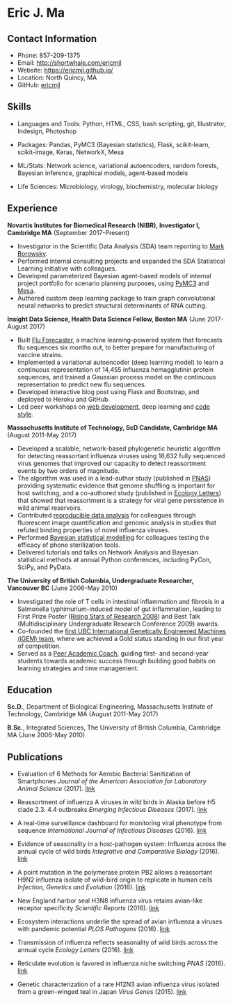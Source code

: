 # Eric J. Ma

## Contact Information

- Phone: 857-209-1375
- Email: http://shortwhale.com/ericmjl
- Website: https://ericmjl.github.io/
- Location: North Quincy, MA
- GitHub: [ericmjl](https://github.com/ericmjl)

## Skills


- Languages and Tools: Python, HTML, CSS, bash scripting, git, Illustrator, Indesign, Photoshop

- Packages: Pandas, PyMC3 (Bayesian statistics), Flask, scikit-learn, scikit-image, Keras, NetworkX, Mesa

- ML/Stats: Network science, variational autoencoders, random forests, Bayesian inference, graphical models, agent-based models

- Life Sciences: Microbiology, virology, biochemistry, molecular biology



## Experience


**Novartis Institutes for Biomedical Research (NIBR), Investigator I, Cambridge MA** (September 2017-Present)
- Investigator in the Scientific Data Analysis (SDA) team reporting to [Mark Borowsky](https://www.linkedin.com/in/borowsky/).
- Performed internal consulting projects and expanded the SDA Statistical Learning initiative with colleagues.
- Developed parameterized Bayesian agent-based models of internal project portfolio for scenario planning purposes, using [PyMC3](http://docs.pymc.io) and [Mesa](https://github.com/projectmesa/mesa).
- Authored custom deep learning package to train graph convolutional neural networks to predict structural determinants of RNA cutting.


**Insight Data Science, Health Data Science Fellow, Boston MA** (June 2017-August 2017)
- Built [Flu Forecaster](https://fluforecaster.herokuapp.com), a machine learning-powered system that forecasts flu sequences six months out, to better prepare for manufacturing of vaccine strains.
 - Implemented a variational autoencoder (deep learning model) to learn a continuous representation of 14,455 influenza hemagglutinin protein sequences, and trained a Gaussian process model on the continuous representation to predict new flu sequences.
 - Developed interactive blog post using Flask and Bootstrap, and deployed to Heroku and GitHub.
 - Led peer workshops on [web development](https://github.com/ericmjl/minimal-flask-example), deep learning and [code style](https://github.com/ericmjl/pycodestyle-tutorial).


**Massachusetts Institute of Technology, ScD Candidate, Cambridge MA** (August 2011-May 2017)
- Developed a scalable, network-based phylogenetic heuristic algorithm for detecting reassortant influenza viruses using 18,632 fully sequenced virus genomes that improved our capacity to detect reassortment events by two orders of magnitude.
- The algorithm was used in a lead-author study (published in [PNAS](http://www.pnas.org/content/113/19/5335.full)) providing systematic evidence that genome shuffling is important for host switching, and a co-authored study (published in [Ecology Letters](http://onlinelibrary.wiley.com/doi/10.1111/ele.12629/abstract)) that showed that reassortment is a strategy for viral gene persistence in wild animal reservoirs.
- Contributed [reproducible data analysis](https://github.com/runstadler-lab/Seal-H3N8-Image-Analysis) for colleagues through fluorescent image quantification and genomic analysis in studies that refuted binding properties of novel influenza viruses.
- Performed [Bayesian statistical modelling](https://github.com/ericmjl/mia-stats/blob/master/sterilization/sterilization.ipynb) for colleagues testing the efficacy of phone sterilization tools.
- Delivered tutorials and talks on Network Analysis and Bayesian statistical methods at annual Python conferences, including PyCon, SciPy, and PyData.


**The University of British Columbia, Undergraduate Researcher, Vancouver BC** (June 2006-May 2010)
- Investigated the role of T cells in intestinal inflammation and fibrosis in a Salmonella typhimurium-induced model of gut inflammation, leading to First Prize Poster ([Rising Stars of Research 2008](https://www.evernote.com/l/AANJS_A9iKZAMLGYqJDduTxiiI2ZNf43zHM)) and Best Talk (Multidisciplinary Undergraduate Research Conference 2009) awards.
- Co-founded the [first UBC International Genetically Engineered Machines (iGEM) team](http://2009.igem.org/Team:British_Columbia), where we achieved a Gold status standing in our first year of competition.
- Served as a [Peer Academic Coach](https://science.ubc.ca/students/spac), guiding first- and second-year students towards academic success through building good habits on learning strategies and time management.




## Education


**Sc.D.**, Department of Biological Engineering, Massachusetts Institute of Technology, Cambridge MA (August 2011-May 2017)

**B.Sc.**, Integrated Sciences, The University of British Columbia, Cambridge MA (June 2006-May 2010)



## Publications


- Evaluation of 6 Methods for Aerobic Bacterial Sanitization of Smartphones *Journal of the American Association for Laboratory Animal Science* (2017). [link](https://www.ncbi.nlm.nih.gov/pubmed/29402348)

- Reassortment of influenza A viruses in wild birds in Alaska before H5 clade 2.3. 4.4 outbreaks *Emerging Infectious Diseases* (2017). [link](https://www.ncbi.nlm.nih.gov/pmc/articles/PMC5367406/)

- A real-time surveillance dashboard for monitoring viral phenotype from sequence *International Journal of Infectious Diseases* (2016). [link](http://www.ijidonline.com/article/S1201-9712(16)31510-7/abstract)

- Evidence of seasonality in a host-pathogen system: Influenza across the annual cycle of wild birds *Integrative and Comparative Biology* (2016). [link](http://www.sicb.org/meetings/2016/schedule/abstractdetails.php?id=502)

- A point mutation in the polymerase protein PB2 allows a reassortant H9N2 influenza isolate of wild-bird origin to replicate in human cells *Infection, Genetics and Evolution* (2016). [link](https://www.sciencedirect.com/science/article/pii/S156713481630137X)

- New England harbor seal H3N8 influenza virus retains avian-like receptor specificity *Scientific Reports* (2016). [link](https://www.nature.com/articles/srep21428)

- Ecosystem interactions underlie the spread of avian influenza a viruses with pandemic potential *PLOS Pathogens* (2016). [link](http://onlinelibrary.wiley.com/doi/10.1111/ele.12629/abstract)

- Transmission of influenza reflects seasonality of wild birds across the annual cycle *Ecology Letters* (2016). [link](http://onlinelibrary.wiley.com/doi/10.1111/ele.12629/abstract)

- Reticulate evolution is favored in influenza niche switching *PNAS* (2016). [link](http://www.pnas.org/content/113/19/5335.full)

- Genetic characterization of a rare H12N3 avian influenza virus isolated from a green-winged teal in Japan *Virus Genes* (2015). [link](https://link.springer.com/article/10.1007/s11262-014-1162-9)
